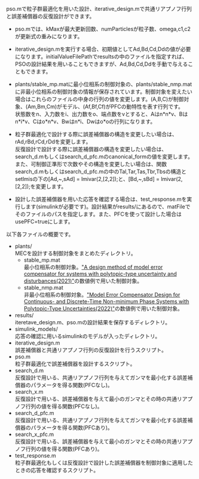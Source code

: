 pso.mで粒子群最適化を用いた設計、iterative_design.mで共通リアプノフ行列と誤差補償器の反復設計ができます。

- pso.mでは、kMaxが最大更新回数、numParticlesが粒子数、omega,c1,c2が更新式の重みになります。

- iterative_design.mを実行する場合、初期値としてAd,Bd,Cd,Ddの値が必要になります。initialValueFilePathでresultsの中のファイルを指定すれば、PSOの設計結果を用いることもできますが、Ad,Bd,Cd,Ddを手動で与えることもできます。

- plants/stable_mp.matに最小位相系の制御対象の、plants/stable_nmp.matに非最小位相系の制御対象の情報が保存されています。制御対象を変えたい場合はこれらのファイルの中身の行列の値を変更します。(A,B,C)が制御対象、(Am,Bm,Cm)がモデル、(Af,Bf,Cf)がPFCの動特性を表す行列です。  
状態数をn、入力数をi、出力数をo、端点数をvとすると、Aはn\*n\*v、Bはn\*i\*v、Cはo\*n\*v、Bwはn\*i、Dwはo\*oの行列になります。

- 粒子群最適化で設計する際に誤差補償器の構造を変更したい場合は、rAd,rBd,rCd,rDdを変更します。  
反復設計で設計する際に誤差補償器の構造を変更したい場合は、search_d.mもしくはsearch_d_pfc.mのcanonical_formの値を変更します。また、可制御正準形で次数やその構造を変更したい場合は、関数search_d.mもしくはsearch_d_pfc.mの中のTal,Tar,Tas,Tbr,Tbsの構造とsetlmisの下の\[Ad,~,sAd\] = lmivar(2,\[2,2]);と、\[Bd,\~,sBd\] = lmivar(2,\[2,2]);を変更します。

- 設計した誤差補償器を用いた応答を確認する場合は、test_response.mを実行します(simulinkが必要です)。設計結果がresults/にあるので、matFileでそのファイルのパスを指定します。また、PFCを使って設計した場合はusePFC=trueにします。

以下各ファイルの概要です。

- plants/  
    MECを設計する制御対象をまとめたディレクトリ。  
    - stable_mp.mat  
        最小位相系の制御対象。["A design method of model error compensator for systems with polytopic-type uncertainty and disturbances(2021)"](https://www.tandfonline.com/doi/full/10.1080/18824889.2021.1918392?src=)の数値例で用いた制御対象。
    - stable_nmp.mat  
        非最小位相系の制御対象。["Model Error Compensator Design for Continuous- and Discrete-Time Non-minimum Phase Systems with Polytopic-Type Uncertainties(2022)"]()の数値例で用いた制御対象。
- results/  
    iteretave_design.m、pso.mの設計結果を保存するディレクトリ。  
- simulink_models/  
    応答の確認に用いるsimulinkのモデルが入ったディレクトリ。
- iterative_design.m  
    誤差補償器と共通リアプノフ行列の反復設計を行うスクリプト。
- pso.m  
    粒子群最適化で誤差補償器を設計するスクリプト。
- search_d.m  
    反復設計で用いる、共通リアプノフ行列を与えてガンマを最小化する誤差補償器のパラメータを得る関数(PFCなし)。
- search_x.m  
    反復設計で用いる、誤差補償器を与えて最小のガンマとその時の共通リアプノフ行列の値を得る関数(PFCなし)。
- search_d_pfc.m  
    反復設計で用いる、共通リアプノフ行列を与えてガンマを最小化する誤差補償器のパラメータを得る関数(PFCあり)。
- search_x_pfc.m  
    反復設計で用いる、誤差補償器を与えて最小のガンマとその時の共通リアプノフ行列の値を得る関数(PFCあり)。
- test_response.m  
    粒子群最適化もしくは反復設計で設計した誤差補償器を制御対象に適用したときの応答を確認するスクリプト。
